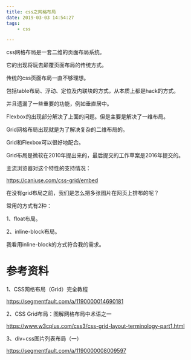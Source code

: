 ```yaml
---
title: css之网格布局
date: 2019-03-03 14:54:27
tags:
	- css

---
```




css网格布局是一套二维的页面布局系统。

它的出现将玩去颠覆页面布局的传统方式。

传统的css页面布局一直不够理想。

包括table布局、浮动、定位及内联块的方式，从本质上都是hack的方式。

并且遗漏了一些重要的功能，例如垂直居中。

Flexbox的出现部分解决了上面的问题。但是主要是解决了一维布局。

Grid网格布局出现就是为了解决复杂的二维布局的。

Grid和Flexbox可以很好地配合。

Grid布局是微软在2010年提出来的，最后提交的工作草案是2016年提交的。

主流浏览器对这个特性的支持情况：

https://caniuse.com/css-grid/embed



在没有grid布局之前，我们是怎么把多张图片在网页上排布的呢？

常用的方式有2种：

1、float布局。

2、inline-block布局。

我看用inline-block的方式符合我的需求。







# 参考资料

1、CSS网格布局（Grid）完全教程

https://segmentfault.com/a/1190000014690181

2、CSS Grid布局：图解网格布局中术语之一

https://www.w3cplus.com/css3/css-grid-layout-terminology-part1.html

3、div+css图片列表布局（一）

https://segmentfault.com/a/1190000008009597